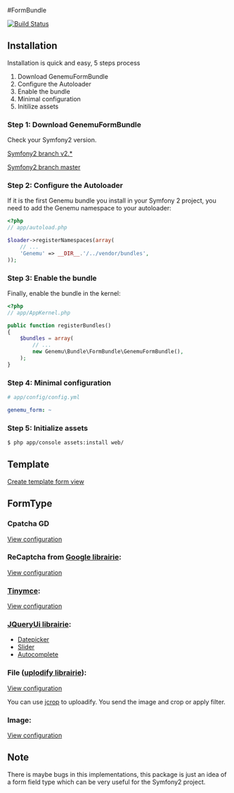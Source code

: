 #FormBundle

[![Build Status](https://secure.travis-ci.org/genemu/GenemuFormBundle.png)](https://secure.travis-ci.org/genemu/GenemuFormBundle)

## Installation

Installation is quick and easy, 5 steps process

1. Download GenemuFormBundle
2. Configure the Autoloader
3. Enable the bundle
4. Minimal configuration
5. Initilize assets

### Step 1: Download GenemuFormBundle

Check your Symfony2 version.

[Symfony2 branch v2.*](https://github.com/genemu/GenemuFormBundle/blob/master/Resources/doc/instalation/2.0.md)

[Symfony2 branch master](https://github.com/genemu/GenemuFormBundle/blob/master/Resources/doc/instalation/master.md)

### Step 2: Configure the Autoloader

If it is the first Genemu bundle you install in your Symfony 2 project,
you need to add the Genemu namespace to your autoloader:

``` php
<?php
// app/autoload.php

$loader->registerNamespaces(array(
    // ...
    'Genemu' => __DIR__.'/../vendor/bundles',
));
```

### Step 3: Enable the bundle

Finally, enable the bundle in the kernel:

``` php
<?php
// app/AppKernel.php

public function registerBundles()
{
    $bundles = array(
        // ...
        new Genemu\Bundle\FormBundle\GenemuFormBundle(),
    );
}
```

### Step 4: Minimal configuration

``` yaml
# app/config/config.yml

genemu_form: ~
```

### Step 5: Initialize assets

``` bash
$ php app/console assets:install web/
```

## Template

[Create template form view](https://github.com/genemu/GenemuFormBundle/blob/master/Resources/doc/template.md)

## FormType

### Cpatcha GD

[View configuration](https://github.com/genemu/GenemuFormBundle/blob/master/Resources/doc/captcha_gd/index.md)

### ReCaptcha from [Google librairie](http://www.google.com/recaptcha):

[View configuration](https://github.com/genemu/GenemuFormBundle/blob/master/Resources/doc/recaptcha/index.md)

### [Tinymce](http://www.tinymce.com/):

[View configuration](https://github.com/genemu/GenemuFormBundle/blob/master/Resources/doc/jquery/tinymce/index.md)

### [JQueryUi librairie](http://jqueryui.com/):

- [Datepicker](https://github.com/genemu/GenemuFormBundle/blob/master/Resources/doc/jquery/datepicker/index.md)
- [Slider](https://github.com/genemu/GenemuFormBundle/blob/master/Resources/doc/jquery/slider/index.md)
- [Autocomplete](https://github.com/genemu/GenemuFormBundle/blob/master/Resources/doc/jquery/autocomplete/index.md)

### File ([uplodify librairie](http://www.uploadify.com)):

[View configuration](https://github.com/genemu/GenemuFormBundle/blob/master/Resources/doc/jquery/file/index.md)

You can use [jcrop](http://deepliquid.com/content/Jcrop.html) to uploadify.
You send the image and crop or apply filter.

### Image:

[View configuration](https://github.com/genemu/GenemuFormBundle/blob/master/Resources/doc/jquery/image/index.md)

## Note

There is maybe bugs in this implementations, this package is just an idea of a form
field type which can be very useful for the Symfony2 project.

